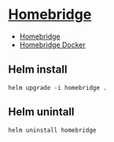 # [Homebridge](https://homebridge.io)
- [Homebridge](https://github.com/homebridge/homebridge)
- [Homebridge Docker](https://github.com/oznu/docker-homebridge)

## Helm install
`helm upgrade -i homebridge .`

## Helm unintall
`helm uninstall homebridge`
